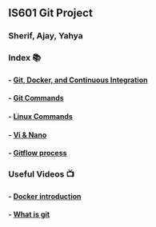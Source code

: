 
## IS601 Git Project
### Sherif, Ajay, Yahya

### Index 📚
#### - [Git, Docker, and Continuous Integration](https://github.com/sherif-ffs/IS601-git-project/blob/master/project-description.md)
#### - [Git Commands](https://github.com/sherif-ffs/IS601-git-project/blob/master/git-commands.md)
#### - [Linux Commands](https://github.com/sherif-ffs/IS601-git-project/blob/master/Linux%20commands.MD)
#### - [Vi & Nano](https://github.com/sherif-ffs/IS601-git-project/blob/master/Vi%20and%20Nano.md)
#### - [Gitflow process](https://github.com/sherif-ffs/IS601-git-project/blob/master/gitflow.md)
### Useful Videos 📺
#### - [Docker introduction](https://www.youtube.com/watch?v=pGYAg7TMmp0)
#### - [What is git](https://www.youtube.com/watch?v=OqmSzXDrJBk)
